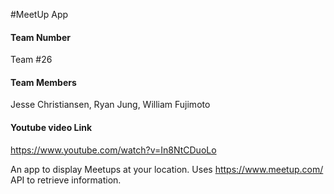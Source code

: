 #MeetUp App
#### Team Number
Team #26
#### Team Members
Jesse Christiansen, Ryan Jung, William Fujimoto
#### Youtube video Link
https://www.youtube.com/watch?v=In8NtCDuoLo

An app to display Meetups at your location. Uses https://www.meetup.com/ API to retrieve information.
